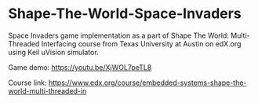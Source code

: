 # Shape-The-World-Space-Invaders
Space Invaders game implementation as a part of Shape The World: Multi-Threaded Interfacing course from Texas University at Austin on edX.org using Keil uVision simulator.

Game demo: https://youtu.be/XjWOL7peTL8

Course link: https://www.edx.org/course/embedded-systems-shape-the-world-multi-threaded-in
